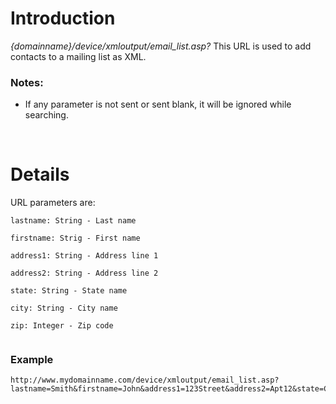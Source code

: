 # Introduction #

_{domainname}/device/xmloutput/email\_list.asp?_
This URL is used to add contacts to a mailing list as XML.

### Notes: ###
  * If any parameter is not sent or sent blank, it will be ignored while searching.

<br>

<h1>Details</h1>

URL parameters are:<br>
<pre><code>lastname: String - Last name<br>
firstname: Strig - First name<br>
address1: String - Address line 1<br>
address2: String - Address line 2<br>
state: String - State name<br>
city: String - City name<br>
zip: Integer - Zip code<br>
</code></pre>

<h3>Example</h3>
<pre><code>http://www.mydomainname.com/device/xmloutput/email_list.asp?lastname=Smith&amp;firstname=John&amp;address1=123Street&amp;address2=Apt12&amp;state=CA&amp;city=MyCity&amp;zip=12345<br>
</code></pre>